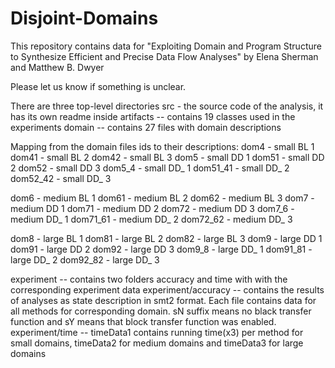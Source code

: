 # Disjoint-Domains
This repository contains data for "Exploiting Domain and Program Structure to Synthesize Efficient and Precise Data Flow Analyses" 
by Elena Sherman and Matthew B. Dwyer

Please let us know if something is unclear.

There are three top-level directories
src - the source code of the analysis, it has its own readme inside
artifacts -- contains 19 classes used in the experiments
domain -- contains 27 files with domain descriptions

Mapping from the domain files ids to their descriptions:
dom4 - small BL 1
dom41 - small BL 2
dom42 - small BL 3
dom5 - small DD 1
dom51 - small DD 2
dom52 - small DD 3
dom5_4 - small DD_ 1
dom51_41 - small DD_ 2
dom52_42 - small DD_ 3 

dom6 - medium BL 1
dom61 - medium BL 2
dom62 - medium BL 3
dom7 - medium DD 1
dom71 - medium DD 2
dom72 - medium DD 3
dom7_6 - medium DD_ 1
dom71_61 - medium DD_ 2
dom72_62 - medium DD_ 3

dom8 - large BL 1
dom81 - large BL 2
dom82 - large BL 3
dom9 - large DD 1
dom91 - large DD 2
dom92 - large DD 3
dom9_8 - large DD_ 1
dom91_81 - large DD_ 2
dom92_82 - large DD_ 3

experiment -- contains two folders accuracy and time with with the corresponding experiment data
experiment/accuracy -- contains the results of analyses as state description in smt2 format. Each file contains data for all methods for corresponding domain. sN suffix means no black transfer function and sY means that block transfer function was enabled.
experiment/time -- timeData1 contains running time(x3) per method for small domains, timeData2 for medium domains and timeData3 for large domains